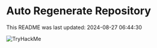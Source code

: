 # Auto Regenerate Repository

This README was last updated: 2024-08-27 06:44:30

 ![TryHackMe](https://tryhackme.com/badge/533634)